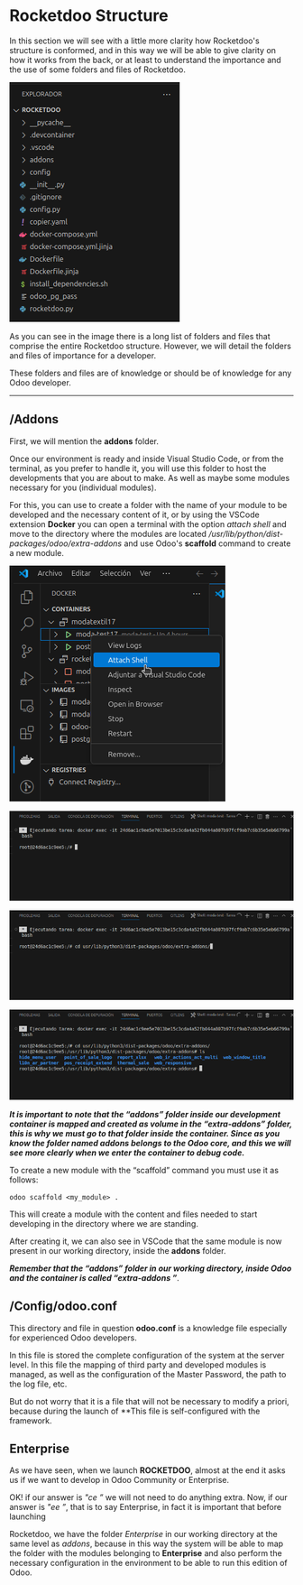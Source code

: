 # Rocketdoo Structure

In this section we will see with a little more clarity how Rocketdoo's structure is conformed, and in this way we will be able to give clarity
on how it works from the back, or at least to understand the importance and the use of some folders and files of Rocketdoo.

![rocketdoo-img-structure](img/rocketdoo-docs-structure.png)

As you can see in the image there is a long list of folders and files that comprise the entire Rocketdoo structure.
However, we will detail the folders and files of importance for a developer.

These folders and files are of knowledge or should be of knowledge for any Odoo developer.

----------------------------------------------------------------------------------------------------------

## /Addons

First, we will mention the **addons** folder.

Once our environment is ready and inside Visual Studio Code, or from the terminal, as you prefer to handle it,
you will use this folder to host the developments that you are about to make. As well as maybe some modules
necessary for you (individual modules).

For this, you can use to create a folder with the name of your module to be developed and the necessary content of it,
or by using the VSCode extension **Docker** you can open a terminal with the option
*attach shell* and move to the directory where the modules are located */usr/lib/python/dist-packages/odoo/extra-addons*
and use Odoo's **scaffold** command to create a new module.

![rocketdoo-img-attach](img/rocketdoo-docs-attach.png)

![rocketdoo-img-shell](img/rocketdoo-docs-shell.png)

![rocketdoo-img-into-shell](img/rocketdoo-docs-into-shell.png)

![rocketdoo-img-shell2](img/rocketdoo-docs-shell2.png)

***It is important to note that the “addons” folder inside our development container is mapped and created as volume
in the “extra-addons” folder, this is why we must go to that folder inside the container. Since as you know
the folder named addons belongs to the Odoo core, and this we will see more clearly when we enter the container
to debug code.***

To create a new module with the “scaffold” command you must use it as follows:
~~~ 
odoo scaffold <my_module> .
~~~

This will create a module with the content and files needed to start developing in the directory where we are standing.

After creating it, we can also see in VSCode that the same module is now present in our working directory, inside the **addons** folder.

***Remember that the “addons” folder in our working directory, inside Odoo and the container is called “extra-addons ”***.

## /Config/odoo.conf

This directory and file in question **odoo.conf** is a knowledge file especially for experienced Odoo developers.

In this file is stored the complete configuration of the system at the server level.
In this file the mapping of third party and developed modules is managed, as well as the configuration of the Master Password,
the path to the log file, etc.

But do not worry that it is a file that will not be necessary to modify a priori, because during the launch of
**This file is self-configured with the framework.

## Enterprise

As we have seen, when we launch **ROCKETDOO**, almost at the end it asks us if we want to develop in Odoo
Community or Enterprise.

OK! if our answer is *"ce ”* we will not need to do anything extra.
Now, if our answer is *"ee ”*, that is to say Enterprise, in fact it is important that before launching

Rocketdoo, we have the folder *Enterprise* in our working directory at the same level as *addons*,
because in this way the system will be able to map the folder with the modules belonging to **Enterprise** and also perform the necessary
configuration in the environment to be able to run this edition of Odoo.
